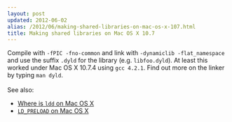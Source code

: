 ```yaml
---
layout: post
updated: 2012-06-02
alias: /2012/06/making-shared-libraries-on-mac-os-x-107.html
title: Making shared libraries on Mac OS X 10.7
---
```

Compile with  <code>-fPIC -fno-common</code> and link with <code>-dynamiclib -flat_namespace</code> and use the suffix <code>.dyld</code> for the library (e.g. <code>libfoo.dyld</code>).  At least this worked under Mac OS X 10.7.4 using <code>gcc 4.2.1</code>.   Find out more on the linker by typing <code>man dyld</code>.<br />
<br />
See also:<br />
<ul><li><a href="http://blog.client9.com/2012/06/what-is-ldd-on-mac-os-x.html">Where is <code>ldd</code> on Mac OS X</a></li>
<li><a href="http://blog.client9.com/2012/06/ldpreload-on-mac-os-x.html"><code>LD_PRELOAD</code> on Mac OS X</a></li>
</ul><br />